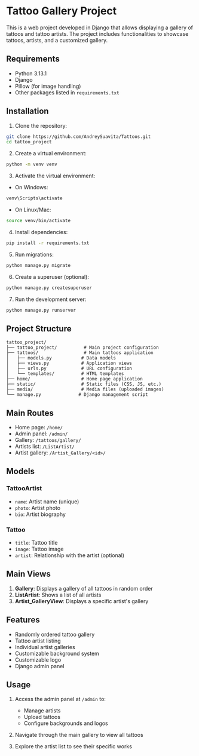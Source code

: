# Tattoo Gallery Project

This is a web project developed in Django that allows displaying a gallery of tattoos and tattoo artists. The project includes functionalities to showcase tattoos, artists, and a customized gallery.

## Requirements

- Python 3.13.1
- Django
- Pillow (for image handling)
- Other packages listed in `requirements.txt`

## Installation

1. Clone the repository:
```bash
git clone https://github.com/AndreySuavita/Tattoos.git
cd tattoo_project
```

2. Create a virtual environment:
```bash
python -m venv venv
```

3. Activate the virtual environment:
- On Windows:
```bash
venv\Scripts\activate
```
- On Linux/Mac:
```bash
source venv/bin/activate
```

4. Install dependencies:
```bash
pip install -r requirements.txt
```

5. Run migrations:
```bash
python manage.py migrate
```

6. Create a superuser (optional):
```bash
python manage.py createsuperuser
```

7. Run the development server:
```bash
python manage.py runserver
```

## Project Structure

```
tattoo_project/
├── tattoo_project/          # Main project configuration
├── tattoos/                 # Main tattoos application
│   ├── models.py           # Data models
│   ├── views.py            # Application views
│   ├── urls.py             # URL configuration
│   └── templates/          # HTML templates
├── home/                   # Home page application
├── static/                 # Static files (CSS, JS, etc.)
├── media/                  # Media files (uploaded images)
└── manage.py              # Django management script
```

## Main Routes

- Home page: `/home/`
- Admin panel: `/admin/`
- Gallery: `/tattoos/gallery/`
- Artists list: `/ListArtist/`
- Artist gallery: `/Artist_Gallery/<id>/`

## Models

### TattooArtist
- `name`: Artist name (unique)
- `photo`: Artist photo
- `bio`: Artist biography

### Tattoo
- `title`: Tattoo title
- `image`: Tattoo image
- `artist`: Relationship with the artist (optional)

## Main Views

1. **Gallery**: Displays a gallery of all tattoos in random order
2. **ListArtist**: Shows a list of all artists
3. **Artist_GalleryView**: Displays a specific artist's gallery

## Features

- Randomly ordered tattoo gallery
- Tattoo artist listing
- Individual artist galleries
- Customizable background system
- Customizable logo
- Django admin panel

## Usage

1. Access the admin panel at `/admin` to:
   - Manage artists
   - Upload tattoos
   - Configure backgrounds and logos

2. Navigate through the main gallery to view all tattoos
3. Explore the artist list to see their specific works





